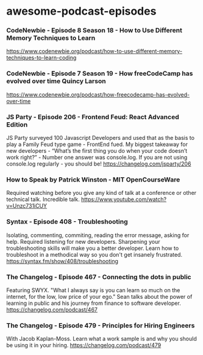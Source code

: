 # awesome-podcast-episodes

### CodeNewbie - Episode 8 Season 18 - How to Use Different Memory Techniques to Learn
https://www.codenewbie.org/podcast/how-to-use-different-memory-techniques-to-learn-coding

### CodeNewbie - Episode 7 Season 19 - How freeCodeCamp has evolved over time Quincy Larson
https://www.codenewbie.org/podcast/how-freecodecamp-has-evolved-over-time


### JS Party - Episode 206 - Frontend Feud: React Advanced Edition
JS Party surveyed 100 Javascript Developers and used that as the basis to play a Family Feud type game - FrontEnd fued. 
My biggest takeaway for new developers - “What’s the first thing you do when your code doesn’t work right?” - Number one answer was console.log.
If you are not using console.log regularly - you should be! https://changelog.com/jsparty/206

### How to Speak by Patrick Winston - MIT OpenCourseWare

Required watching before you give any kind of talk at a conference or other technical talk. Incredible talk. 
https://www.youtube.com/watch?v=Unzc731iCUY

### Syntax - Episode 408 - Troubleshooting
Isolating, commenting, commiting, reading the error message, asking for help. Required listening for new developers. Sharpening your troubleshooting skills will make you a better developer. Learn how to troubleshoot in a methodical way so you don't get insanely frustrated. 
https://syntax.fm/show/408/troubleshooting

### The Changelog - Episode 467 - Connecting the dots in public
Featuring SWYX. "What I always say is you can learn so much on the internet, for the low, low
price of your ego." Sean talks about the power of learning in public and his
journey from finance to software developer. 
https://changelog.com/podcast/467

### The Changelog - Episode 479 - Principles for Hiring Engineers
With Jacob Kaplan-Moss. Learn what a work sample is and why you should be using it in your hiring.
https://changelog.com/podcast/479


